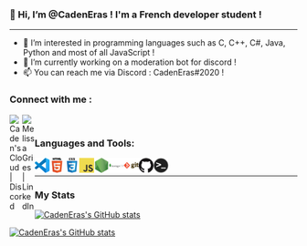 ### 👋 Hi, I’m @CadenEras ! I'm a French developer student !

---

- 👀 I’m interested in programming languages such as C, C++, C#, Java, Python and most of all JavaScript !
- 🌱 I’m currently working on a moderation bot for discord !
- 📫 You can reach me via Discord : CadenEras#2020 !

### Connect with me :

[<img align="left" alt="Caden's Cloud | Discord" width="22px" src="https://cdn.jsdelivr.net/npm/simple-icons@v3/icons/discord.svg" href="https://discord.gg/nK4dUspswC" />](discord)
[<img align="left" alt="Melissa Gries | LinkedIn" width="22px" src="https://cdn.jsdelivr.net/npm/simple-icons@v3/icons/linkedin.svg" />](linkedin)

<br />

### Languages and Tools:

[<img align="left" alt="Visual Studio Code" width="26px" src="https://raw.githubusercontent.com/github/explore/80688e429a7d4ef2fca1e82350fe8e3517d3494d/topics/visual-studio-code/visual-studio-code.png" />](webdevplaylist)
[<img align="left" alt="HTML5" width="26px" src="https://raw.githubusercontent.com/github/explore/80688e429a7d4ef2fca1e82350fe8e3517d3494d/topics/html/html.png" />](webdevplaylist)
[<img align="left" alt="CSS3" width="26px" src="https://raw.githubusercontent.com/github/explore/80688e429a7d4ef2fca1e82350fe8e3517d3494d/topics/css/css.png" />](cssplaylist)
[<img align="left" alt="JavaScript" width="26px" src="https://raw.githubusercontent.com/github/explore/80688e429a7d4ef2fca1e82350fe8e3517d3494d/topics/javascript/javascript.png" />](jsplaylist)
[<img align="left" alt="Node.js" width="26px" src="https://raw.githubusercontent.com/github/explore/80688e429a7d4ef2fca1e82350fe8e3517d3494d/topics/nodejs/nodejs.png" />](webdevplaylist)
[<img align="left" alt="MongoDB" width="26px" src="https://raw.githubusercontent.com/github/explore/80688e429a7d4ef2fca1e82350fe8e3517d3494d/topics/mongodb/mongodb.png" />](webdevplaylist)
[<img align="left" alt="Git" width="26px" src="https://raw.githubusercontent.com/github/explore/80688e429a7d4ef2fca1e82350fe8e3517d3494d/topics/git/git.png" />](webdevplaylist)
[<img align="left" alt="GitHub" width="26px" src="https://raw.githubusercontent.com/github/explore/78df643247d429f6cc873026c0622819ad797942/topics/github/github.png" />](webdevplaylist)
[<img align="left" alt="Terminal" width="26px" src="https://raw.githubusercontent.com/github/explore/80688e429a7d4ef2fca1e82350fe8e3517d3494d/topics/terminal/terminal.png" />](webdevplaylist)

<br />

---
### My Stats

[![CadenEras's GitHub stats](https://github-readme-stats.vercel.app/api?username=CadenEras&show_icons=true&theme=radical)](https://github.com/CadenEras/github-readme-stats)

[![CadenEras's GitHub stats](https://github-readme-stats.vercel.app/api/top-langs/?username=CadenEras&theme=radical)](https://github-readme-stats.vercel.app/api/top-langs/?username=CadenEras&theme=radical)

[twitter]: https://twitter.com/VinnieAsh93
[discord]: https://discord.gg/nK4dUspswC
[linkedin]: https://www.linkedin.com/in/m%C3%A9lissa-gries-3a1564217/
